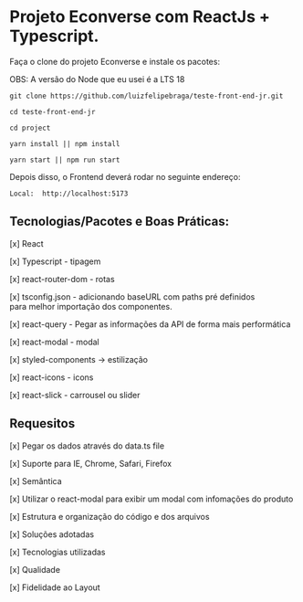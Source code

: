 # Projeto Econverse com ReactJs + Typescript.

Faça o clone do projeto Econverse e instale os pacotes:

OBS: A versão do Node que eu usei é a LTS 18

```
git clone https://github.com/luizfelipebraga/teste-front-end-jr.git

cd teste-front-end-jr

cd project

yarn install || npm install

yarn start || npm run start
```
Depois disso, o Frontend deverá rodar no seguinte endereço:
```
Local:  http://localhost:5173
```


 ## Tecnologias/Pacotes e Boas Práticas:

[x] React

[x] Typescript - tipagem

[x] react-router-dom - rotas

[x] tsconfig.json - adicionando baseURL com paths pré definidos \
                    para melhor importação dos componentes.

[x] react-query - Pegar as informações da API de forma mais performática

[x] react-modal - modal

[x] styled-components -> estilização

[x] react-icons - icons

[x] react-slick - carrousel ou slider

## Requesitos

[x] Pegar os dados através do data.ts file

[x] Suporte para IE, Chrome, Safari, Firefox

[x] Semântica

[x] Utilizar o react-modal para exibir um modal com infomações do produto

[x] Estrutura e organização do código e dos arquivos

[x] Soluções adotadas

[x] Tecnologias utilizadas

[x] Qualidade

[x] Fidelidade ao Layout
